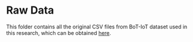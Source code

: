 # Raw Data

This folder contains all the original CSV files from BoT-IoT dataset used in this research, which can be obtained [here](https://research.unsw.edu.au/projects/bot-iot-dataset).